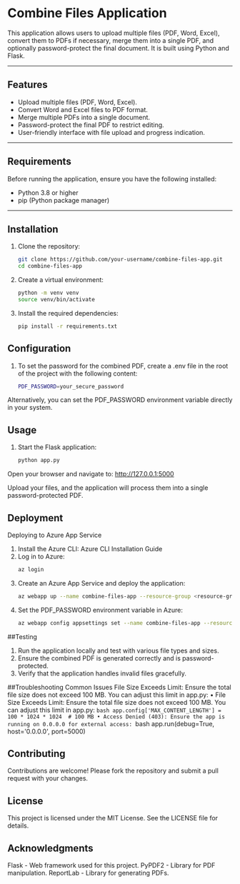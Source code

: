 # Combine Files Application

This application allows users to upload multiple files (PDF, Word, Excel), convert them to PDFs if necessary, merge them into a single PDF, and optionally password-protect the final document. It is built using Python and Flask.

---

## Features

- Upload multiple files (PDF, Word, Excel).
- Convert Word and Excel files to PDF format.
- Merge multiple PDFs into a single document.
- Password-protect the final PDF to restrict editing.
- User-friendly interface with file upload and progress indication.

---

## Requirements

Before running the application, ensure you have the following installed:

- Python 3.8 or higher
- pip (Python package manager)

---

## Installation

1. Clone the repository:
   ```bash
   git clone https://github.com/your-username/combine-files-app.git
   cd combine-files-app

2. Create a virtual environment:
    ```bash
    python -m venv venv
    source venv/bin/activate
    
3. Install the required dependencies:
    ```bash
    pip install -r requirements.txt
    
## Configuration
1. To set the password for the combined PDF, create a .env file in the root of the project with the following content:
    ```bash
    PDF_PASSWORD=your_secure_password

Alternatively, you can set the PDF_PASSWORD environment variable directly in your system.

## Usage
1. Start the Flask application:
    ```bash
    python app.py

Open your browser and navigate to:
http://127.0.0.1:5000

Upload your files, and the application will process them into a single password-protected PDF.

## Deployment
Deploying to Azure App Service
1. Install the Azure CLI: Azure CLI Installation Guide
2. Log in to Azure:
    ```bash
    az login
3. Create an Azure App Service and deploy the application:
    ```bash
    az webapp up --name combine-files-app --resource-group <resource-group> --runtime "PYTHON:3.8"
4. Set the PDF_PASSWORD environment variable in Azure:
    ```bash
    az webapp config appsettings set --name combine-files-app --resource-group <resource-group> --settings PDF_PASSWORD=your_secure_password

##Testing
1. Run the application locally and test with various file types and sizes.
2. Ensure the combined PDF is generated correctly and is password-protected.
3. Verify that the application handles invalid files gracefully.

##Troubleshooting
Common Issues
File Size Exceeds Limit: Ensure the total file size does not exceed 100 MB. You can adjust this limit in app.py:
• File Size Exceeds Limit: Ensure the total file size does not exceed 100 MB. You can adjust this limit in app.py:
    ```bash
    app.config['MAX_CONTENT_LENGTH'] = 100 * 1024 * 1024  # 100 MB
• Access Denied (403): Ensure the app is running on 0.0.0.0 for external access:
    ```bash
    app.run(debug=True, host='0.0.0.0', port=5000)

## Contributing
Contributions are welcome! Please fork the repository and submit a pull request with your changes.

## License
This project is licensed under the MIT License. See the LICENSE file for details.

## Acknowledgments
Flask - Web framework used for this project.
PyPDF2 - Library for PDF manipulation.
ReportLab - Library for generating PDFs.
